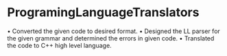 # ProgramingLanguageTranslators

•	Converted the given code to desired format.
•	Designed the LL parser for the given grammar and determined the errors in given code.
•	Translated the code to C++ high level language.
